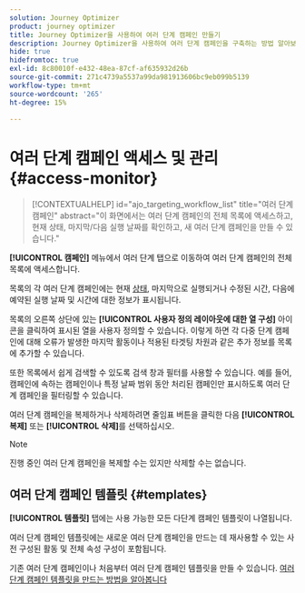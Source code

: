 ```yaml
---
solution: Journey Optimizer
product: journey optimizer
title: Journey Optimizer을 사용하여 여러 단계 캠페인 만들기
description: Journey Optimizer을 사용하여 여러 단계 캠페인을 구축하는 방법 알아보기
hide: true
hidefromtoc: true
exl-id: 8c80010f-e432-48ea-87cf-af635932d26b
source-git-commit: 271c4739a5537a99da981913606bc9eb099b5139
workflow-type: tm+mt
source-wordcount: '265'
ht-degree: 15%

---
```


# 여러 단계 캠페인 액세스 및 관리 {#access-monitor}

>[!CONTEXTUALHELP]
>id="ajo_targeting_workflow_list"
>title="여러 단계 캠페인"
>abstract="이 화면에서는 여러 단계 캠페인의 전체 목록에 액세스하고, 현재 상태, 마지막/다음 실행 날짜를 확인하고, 새 여러 단계 캠페인을 만들 수 있습니다."

**[!UICONTROL 캠페인]** 메뉴에서 여러 단계 탭으로 이동하여 여러 단계 캠페인의 전체 목록에 액세스합니다.


목록의 각 여러 단계 캠페인에는 현재 [상태](#status), 마지막으로 실행되거나 수정된 시간, 다음에 예약된 실행 날짜 및 시간에 대한 정보가 표시됩니다.

목록의 오른쪽 상단에 있는 **[!UICONTROL 사용자 정의 레이아웃에 대한 열 구성]** 아이콘을 클릭하여 표시된 열을 사용자 정의할 수 있습니다. 이렇게 하면 각 다중 단계 캠페인에 대해 오류가 발생한 마지막 활동이나 적용된 타겟팅 차원과 같은 추가 정보를 목록에 추가할 수 있습니다.

또한 목록에서 쉽게 검색할 수 있도록 검색 창과 필터를 사용할 수 있습니다. 예를 들어, 캠페인에 속하는 캠페인이나 특정 날짜 범위 동안 처리된 캠페인만 표시하도록 여러 단계 캠페인을 필터링할 수 있습니다.

여러 단계 캠페인을 복제하거나 삭제하려면 줄임표 버튼을 클릭한 다음 **[!UICONTROL 복제]** 또는 **[!UICONTROL 삭제]**&#x200B;를 선택하십시오.

>[!NOTE]
>
>진행 중인 여러 단계 캠페인을 복제할 수는 있지만 삭제할 수는 없습니다.


## 여러 단계 캠페인 템플릿 {#templates}

**[!UICONTROL 템플릿]** 탭에는 사용 가능한 모든 다단계 캠페인 템플릿이 나열됩니다.

여러 단계 캠페인 템플릿에는 새로운 여러 단계 캠페인을 만드는 데 재사용할 수 있는 사전 구성된 활동 및 전체 속성 구성이 포함됩니다.

기존 여러 단계 캠페인이나 처음부터 여러 단계 캠페인 템플릿을 만들 수 있습니다. [여러 단계 캠페인 템플릿을 만드는 방법을 알아봅니다](create-ms-campaign.md#campaign-templates)
